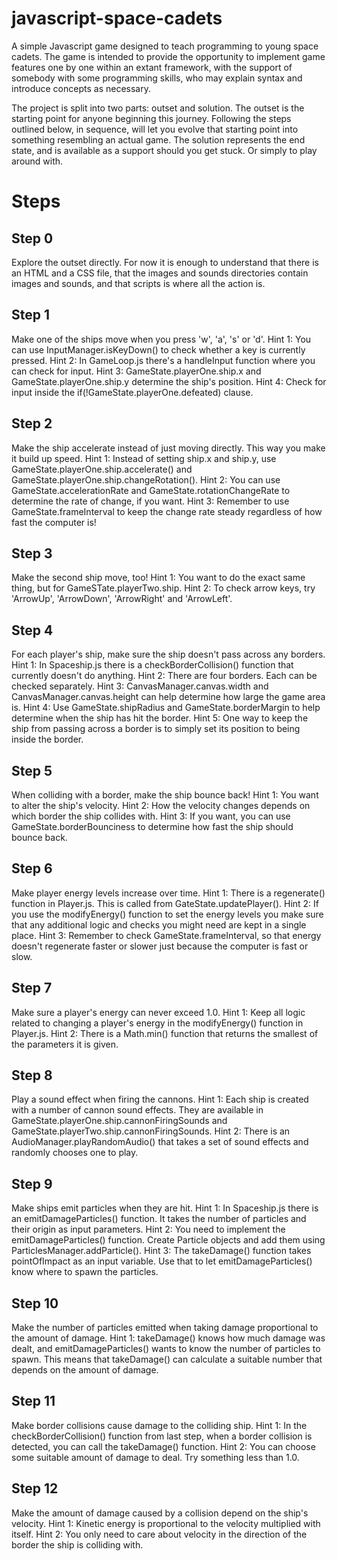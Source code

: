# javascript-space-cadets
A simple Javascript game designed to teach programming to young space cadets. The game is intended to provide the opportunity to implement game features one by one within an extant framework, with the support of somebody with some programming skills, who may explain syntax and introduce concepts as necessary.

The project is split into two parts: outset and solution. The outset is the starting point for anyone beginning this journey. Following the steps outlined below, in sequence, will let you evolve that starting point into something resembling an actual game. The solution represents the end state, and is available as a support should you get stuck. Or simply to play around with.

# Steps

## Step 0
Explore the outset directly. For now it is enough to understand that there is an HTML and a CSS file, that the images and sounds directories contain images and sounds, and that scripts is where all the action is.

## Step 1
Make one of the ships move when you press 'w', 'a', 's' or 'd'.
Hint 1: You can use InputManager.isKeyDown() to check whether a key is currently pressed.
Hint 2: In GameLoop.js there's a handleInput function where you can check for input.
Hint 3: GameState.playerOne.ship.x and GameState.playerOne.ship.y determine the ship's position.
Hint 4: Check for input inside the if(!GameState.playerOne.defeated) clause.

## Step 2
Make the ship accelerate instead of just moving directly. This way you make it build up speed.
Hint 1: Instead of setting ship.x and ship.y, use GameState.playerOne.ship.accelerate() and GameState.playerOne.ship.changeRotation().
Hint 2: You can use GameState.accelerationRate and GameState.rotationChangeRate to determine the rate of change, if you want.
Hint 3: Remember to use GameState.frameInterval to keep the change rate steady regardless of how fast the computer is!

## Step 3
Make the second ship move, too!
Hint 1: You want to do the exact same thing, but for GameSTate.playerTwo.ship.
Hint 2: To check arrow keys, try 'ArrowUp', 'ArrowDown', 'ArrowRight' and 'ArrowLeft'.

## Step 4
For each player's ship, make sure the ship doesn't pass across any borders.
Hint 1: In Spaceship.js there is a checkBorderCollision() function that currently doesn't do anything.
Hint 2: There are four borders. Each can be checked separately.
Hint 3: CanvasManager.canvas.width and CanvasManager.canvas.height can help determine how large the game area is.
Hint 4: Use GameState.shipRadius and GameState.borderMargin to help determine when the ship has hit the border.
Hint 5: One way to keep the ship from passing across a border is to simply set its position to being inside the border.

## Step 5
When colliding with a border, make the ship bounce back!
Hint 1: You want to alter the ship's velocity.
Hint 2: How the velocity changes depends on which border the ship collides with.
Hint 3: If you want, you can use GameState.borderBounciness to determine how fast the ship should bounce back.

## Step 6
Make player energy levels increase over time.
Hint 1: There is a regenerate() function in Player.js. This is called from GateState.updatePlayer().
Hint 2: If you use the modifyEnergy() function to set the energy levels you make sure that any additional logic and checks you might need are kept in a single place.
Hint 3: Remember to check GameState.frameInterval, so that energy doesn't regenerate faster or slower just because the computer is fast or slow.

## Step 7
Make sure a player's energy can never exceed 1.0.
Hint 1: Keep all logic related to changing a player's energy in the modifyEnergy() function in Player.js.
Hint 2: There is a Math.min() function that returns the smallest of the parameters it is given.

## Step 8
Play a sound effect when firing the cannons.
Hint 1: Each ship is created with a number of cannon sound effects. They are available in GameState.playerOne.ship.cannonFiringSounds and GameState.playerTwo.ship.cannonFiringSounds.
Hint 2: There is an AudioManager.playRandomAudio() that takes a set of sound effects and randomly chooses one to play.

## Step 9
Make ships emit particles when they are hit.
Hint 1: In Spaceship.js there is an emitDamageParticles() function. It takes the number of particles and their origin as input parameters.
Hint 2: You need to implement the emitDamageParticles() function. Create Particle objects and add them using ParticlesManager.addParticle().
Hint 3: The takeDamage() function takes pointOfImpact as an input variable. Use that to let emitDamageParticles() know where to spawn the particles.

## Step 10
Make the number of particles emitted when taking damage proportional to the amount of damage.
Hint 1: takeDamage() knows how much damage was dealt, and emitDamageParticles() wants to know the number of particles to spawn. This means that takeDamage() can calculate a suitable number that depends on the amount of damage.

## Step 11
Make border collisions cause damage to the colliding ship.
Hint 1: In the checkBorderCollision() function from last step, when a border collision is detected, you can call the takeDamage() function.
Hint 2: You can choose some suitable amount of damage to deal. Try something less than 1.0.

## Step 12
Make the amount of damage caused by a collision depend on the ship's velocity.
Hint 1: Kinetic energy is proportional to the velocity multiplied with itself.
Hint 2: You only need to care about velocity in the direction of the border the ship is colliding with.
